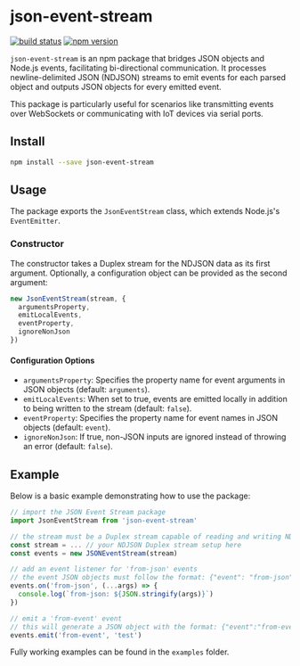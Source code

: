 # json-event-stream

[![build status](https://img.shields.io/github/actions/workflow/status/bergos/json-event-stream/test.yaml?branch=master)](https://github.com/bergos/json-event-stream/actions/workflows/test.yaml)
[![npm version](https://img.shields.io/npm/v/json-event-stream.svg)](https://www.npmjs.com/package/json-event-stream)

`json-event-stream` is an npm package that bridges JSON objects and Node.js events, facilitating bi-directional communication.
It processes newline-delimited JSON (NDJSON) streams to emit events for each parsed object and outputs JSON objects for every emitted event.

This package is particularly useful for scenarios like transmitting events over WebSockets or communicating with IoT devices via serial ports.

## Install

```bash
npm install --save json-event-stream 
```

## Usage

The package exports the `JsonEventStream` class, which extends Node.js's `EventEmitter`.

### Constructor

The constructor takes a Duplex stream for the NDJSON data as its first argument.
Optionally, a configuration object can be provided as the second argument:

```javascript
new JsonEventStream(stream, {
  argumentsProperty,
  emitLocalEvents,
  eventProperty,
  ignoreNonJson
})
```

#### Configuration Options

- `argumentsProperty`: Specifies the property name for event arguments in JSON objects (default: `arguments`).
- `emitLocalEvents`: When set to true, events are emitted locally in addition to being written to the stream (default: `false`).
- `eventProperty`: Specifies the property name for event names in JSON objects (default: `event`).
- `ignoreNonJson`: If true, non-JSON inputs are ignored instead of throwing an error (default: `false`).

## Example

Below is a basic example demonstrating how to use the package:

```javascript
// import the JSON Event Stream package
import JsonEventStream from 'json-event-stream'

// the stream must be a Duplex stream capable of reading and writing NDJSON
const stream = ... // your NDJSON Duplex stream setup here
const events = new JSONEventStream(stream)

// add an event listener for 'from-json' events
// the event JSON objects must follow the format: {"event": "from-json", "arguments": ["test"]}
events.on('from-json', (...args) => {
  console.log(`from-json: ${JSON.stringify(args)}`)
})

// emit a 'from-event' event
// this will generate a JSON object with the format: {"event":"from-event","arguments":["test"]}
events.emit('from-event', 'test')
```

Fully working examples can be found in the `examples` folder.
